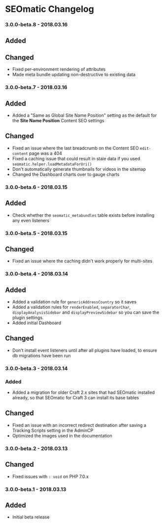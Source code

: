 # SEOmatic Changelog

### 3.0.0-beta.8 - 2018.03.16
## Added

## Changed
* Fixed per-environment rendering of attributes
* Made meta bundle updating non-destructive to existing data

### 3.0.0-beta.7 - 2018.03.16
## Added
* Added a "Same as Global Site Name Position" setting as the default for the **Site Name Position** Content SEO settings

## Changed
* Fixed an issue where the last breadcrumb on the Content SEO `edit-content` page was a 404
* Fixed a caching issue that could result in stale data if you used `seomatic.helper.loadMetadataForUri()`
* Don't automatically generate thumbnails for videos in the sitemap
* Changed the Dashboard charts over to gauge charts

### 3.0.0-beta.6 - 2018.03.15
## Added
* Check whether the `seomatic_metabundles` table exists before installing any even listeners

### 3.0.0-beta.5 - 2018.03.15
## Changed
* Fixed an issue where the caching didn't work properly for multi-sites

### 3.0.0-beta.4 - 2018.03.14
## Added
* Added a validation rule for `genericAddressCountry` so it saves
* Added a validation rules for `renderEnabled`, `separatorChar`, `displayAnalysisSidebar` and `displayPreviewSidebar` so you can save the plugin settings.
* Added initial Dashboard

## Changed
* Don't install event listeners until after all plugins have loaded, to ensure db migrations have been run

### 3.0.0-beta.3 - 2018.03.14
### Added
* Added a migration for older Craft 2.x sites that had SEOmatic installed already, so that SEOmatic for Craft 3 can install its base tables

## Changed
* Fixed an issue with an incorrect redirect destination after saving a Tracking Scripts setting in the AdminCP
* Optimized the images used in the documentation

### 3.0.0-beta.2 - 2018.03.13
## Changed
* Fixed issues with `: void` on PHP 7.0.x

### 3.0.0-beta.1 - 2018.03.13
## Added
* Initial beta release
